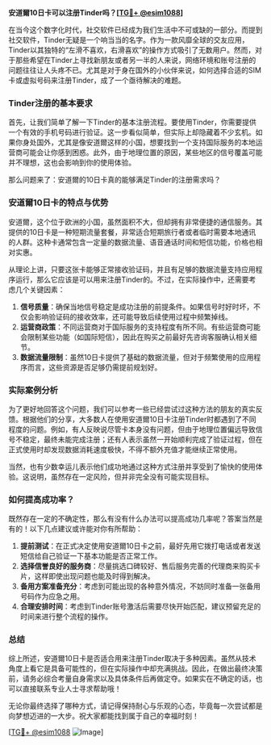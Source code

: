 **安道爾10日卡可以注册Tinder吗？[[TG💪+ @esim1088](https://t.me/s/esim1088)]**

在当今这个数字化时代，社交软件已经成为我们生活中不可或缺的一部分。而提到社交软件，Tinder无疑是一个响当当的名字。作为一款风靡全球的交友应用，Tinder以其独特的“左滑不喜欢，右滑喜欢”的操作方式吸引了无数用户。然而，对于那些希望在Tinder上寻找新朋友或者另一半的人来说，网络环境和账号注册的问题往往让人头疼不已。尤其是对于身在国外的小伙伴来说，如何选择合适的SIM卡或虚拟号码来注册Tinder，成了一个亟待解决的难题。

### Tinder注册的基本要求

首先，让我们简单了解一下Tinder的基本注册流程。要使用Tinder，你需要提供一个有效的手机号码进行验证。这一步看似简单，但实际上却隐藏着不少玄机。如果你身处国外，尤其是像安道爾这样的小国，想要找到一个支持国际服务的本地运营商可能会让你感到困惑。此外，由于地理位置的原因，某些地区的信号覆盖可能并不理想，这也会影响到你的使用体验。

那么问题来了：安道爾的10日卡真的能够满足Tinder的注册需求吗？

### 安道爾10日卡的特点与优势

安道爾，这个位于欧洲的小国，虽然面积不大，但却拥有非常便捷的通信服务。其提供的10日卡是一种短期流量套餐，非常适合短期旅行者或者临时需要本地通讯的人群。这种卡通常包含一定量的数据流量、语音通话时间和短信功能，价格也相对实惠。

从理论上讲，只要这张卡能够正常接收验证码，并且有足够的数据流量支持应用程序运行，那么它应该是可以用来注册Tinder的。不过，在实际操作中，还需要考虑几个关键因素：

1. **信号质量**：确保当地信号稳定是成功注册的前提条件。如果信号时好时坏，不仅会影响验证码的接收效率，还可能导致后续使用过程中频繁掉线。
2. **运营商政策**：不同运营商对于国际服务的支持程度有所不同。有些运营商可能会限制某些功能（如国际短信），因此在购买之前最好先咨询客服确认相关细节。
3. **数据流量限制**：虽然10日卡提供了基础的数据流量，但对于频繁使用的应用程序而言，这些资源是否足够仍需提前规划好。

### 实际案例分析

为了更好地回答这个问题，我们可以参考一些已经尝试过这种方法的朋友的真实反馈。根据他们的分享，大多数人在使用安道爾10日卡注册Tinder时都遇到了不同程度的问题。例如，有人反映说尽管卡本身没有问题，但由于地理位置偏远导致信号不稳定，最终未能完成注册；还有人表示虽然一开始顺利完成了验证过程，但在正式使用时却发现数据消耗速度极快，不得不额外充值才能继续正常使用。

当然，也有少数幸运儿表示他们成功地通过这种方式注册并享受到了愉快的使用体验。这说明，虽然存在一定风险，但并非完全没有可能实现目标。

### 如何提高成功率？

既然存在一定的不确定性，那么有没有什么办法可以提高成功几率呢？答案当然是有的！以下几点建议或许能对你有所帮助：

1. **提前测试**：在正式决定使用安道爾10日卡之前，最好先用它拨打电话或者发送短信给自己验证一下基本功能是否正常工作。
2. **选择信誉良好的服务商**：尽量挑选口碑较好、售后服务完善的代理商来购买卡片，这样即使出现问题也能及时得到解决。
3. **备用方案准备充分**：考虑到可能出现的各种意外情况，不妨同时准备一张备用号码作为应急之用。
4. **合理安排时间**：考虑到Tinder账号激活后需要尽快开始匹配，建议预留充足的时间来进行整个流程的操作。

### 总结

综上所述，安道爾10日卡是否适合用来注册Tinder取决于多种因素。虽然从技术角度上看它是具备可能性的，但在实际操作中却充满挑战。因此，在做出最终决策前，请务必综合考量自身需求以及具体条件后再做定夺。如果实在不确定的话，也可以直接联系专业人士寻求帮助哦！

无论你最终选择了哪种方式，请记得保持耐心与乐观的心态，毕竟每一次尝试都是向梦想迈进的一大步。祝大家都能找到属于自己的幸福时刻！

[[TG💪+ @esim1088](https://t.me/s/esim1088) ![Image](https://i.postimg.cc/4NQfJmqS/Snipaste-2025-05-13-00-14-12.png)]